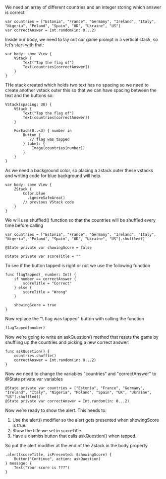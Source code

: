 We need an array of different countries and an integer storing which answer is correct
```
var countries = ["Estonia", "France", "Germany", "Ireland", "Italy", "Nigeria", "Poland", "Spain", "UK", "Ukraine", "US"]
var correctAnswer = Int.random(in: 0...2)
```

Inside our body, we need to lay out our game prompt in a vertical stack, so let’s start with that:
```
var body: some View {
    VStack {
        Text("Tap the flag of")
        Text(countries[correctAnswer])
    }
}
```

THe stack created which holds two text has no spacing so we need to create another vstack outer this so that we can have spacing between the text and the buttons so:
```
VStack(spacing: 30) {
    VStack {
        Text("Tap the flag of")
        Text(countries[correctAnswer])
    }

    ForEach(0..<3) { number in
        Button {
           // flag was tapped
        } label: {
            Image(countries[number])
        }
    }
}
```

As we need a background color, so placing a zstack outer these vstacks and writing code for blue background will help.
```
var body: some View {
    ZStack {
        Color.blue
          .ignoreSafeArea()
        // previous VStack code
    }
}
```

We will use shuffled() function so that the countries will be shuffled every time before calling
```
var countries = ["Estonia", "France", "Germany", "Ireland", "Italy", "Nigeria", "Poland", "Spain", "UK", "Ukraine", "US"].shuffled()
```

```
@State private var showingScore = false

@State private var scoreTitle = ""
```

To see if the button tapped is right or not we use the following function
```
func flagTapped(_ number: Int) {
    if number == correctAnswer {
        scoreTitle = "Correct"
    } else {
        scoreTitle = "Wrong"
    }

    showingScore = true
}
```

Now replace the "\\ flag was tapped" button with calling the function
```
flagTapped(number)
```

Now we’re going to write an askQuestion() method that resets the game by shuffling up the countries and picking a new correct answer:
```
func askQuestion() {
    countries.shuffle()
    correctAnswer = Int.random(in: 0...2)
}
```

Now we need to change the variables "countries" and "correctAnswer" to @State private var variables
```
@State private var countries = ["Estonia", "France", "Germany", "Ireland", "Italy", "Nigeria", "Poland", "Spain", "UK", "Ukraine", "US"].shuffled()
@State private var correctAnswer = Int.random(in: 0...2)
```

Now we’re ready to show the alert. This needs to:

1. Use the alert() modifier so the alert gets presented when showingScore is true.
2. Show the title we set in scoreTitle.
3. Have a dismiss button that calls askQuestion() when tapped.

So put the alert modifier at the end of the Zstack in the body property
```
.alert(scoreTitle, isPresented: $showingScore) {
    Button("Continue", action: askQuestion)
} message: {
    Text("Your score is ???")
}
```












